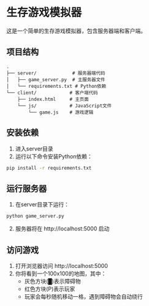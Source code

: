 # 生存游戏模拟器

这是一个简单的生存游戏模拟器，包含服务器端和客户端。

## 项目结构

```
.
├── server/             # 服务器端代码
│   ├── game_server.py  # 主服务器文件
│   └── requirements.txt # Python依赖
└── client/            # 客户端代码
    ├── index.html     # 主页面
    └── js/            # JavaScript文件
        └── game.js    # 游戏逻辑
```

## 安装依赖

1. 进入server目录
2. 运行以下命令安装Python依赖：
```bash
pip install -r requirements.txt
```

## 运行服务器

1. 在server目录下运行：
```bash
python game_server.py
```

2. 服务器将在 http://localhost:5000 启动

## 访问游戏

1. 打开浏览器访问 http://localhost:5000
2. 你将看到一个100x100的地图，其中：
   - 灰色方块(█)表示障碍物
   - 红色方块(P)表示玩家
   - 玩家会每秒随机移动一格，遇到障碍物会自动绕行
